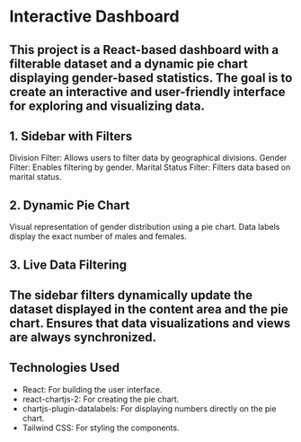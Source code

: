 # Interactive Dashboard
This project is a React-based dashboard with a filterable dataset and a dynamic pie chart displaying gender-based statistics. The goal is to create an interactive and user-friendly interface for exploring and visualizing data.
-----------------------------------------------------------------------------------------------------------------------------------
## 1. Sidebar with Filters
Division Filter: Allows users to filter data by geographical divisions.
Gender Filter: Enables filtering by gender.
Marital Status Filter: Filters data based on marital status.
## 2. Dynamic Pie Chart
Visual representation of gender distribution using a pie chart.
Data labels display the exact number of males and females.
## 3. Live Data Filtering
The sidebar filters dynamically update the dataset displayed in the content area and the pie chart.
Ensures that data visualizations and views are always synchronized.
-----------------------------------------------------------------------------------------------------------------------------------
## Technologies Used
- React: For building the user interface.
- react-chartjs-2: For creating the pie chart.
- chartjs-plugin-datalabels: For displaying numbers directly on the pie chart.
- Tailwind CSS: For styling the components.
